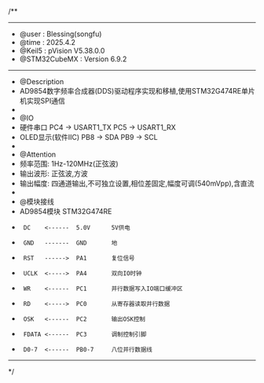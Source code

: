 /**
  ******************************************************************************
  * @user           : Blessing(songfu)
  * @time           : 2025.4.2
  * @Keil5          : pVision V5.38.0.0
  * @STM32CubeMX    : Version 6.9.2
  ******************************************************************************
  * @Description
  * AD9854数字频率合成器(DDS)驱动程序实现和移植,使用STM32G474RE单片机实现SPI通信
  *
  * @IO
  * 硬件串口            PC4 -> USART1_TX  PC5 -> USART1_RX
  * OLED显示(软件IIC)   PB8 -> SDA        PB9 -> SCL
  *
  * @Attention
  * 频率范围: 1Hz-120MHz(正弦波)
  * 输出波形: 正弦波,方波
  * 输出幅度: 四通道输出,不可独立设置,相位差固定,幅度可调(540mVpp),含直流
  *
  * @模块接线
  * AD9854模块         STM32G474RE
  *      DC    <------  5.0V      5V供电
  *      GND   -------  GND       地
  *      RST   ------>  PA1       复位信号
  *      UCLK  <----->  PA4       双向IO时钟
  *      WR    <------  PC1       并行数据写入IO端口缓冲区
  *      RD    <----->  PC0       从寄存器读取并行数据
  *      OSK   <------  PC2       输出OSK控制
  *      FDATA <------  PC3       调制控制引脚
  *      D0-7  <------  PB0-7     八位并行数据线
  ******************************************************************************
  */